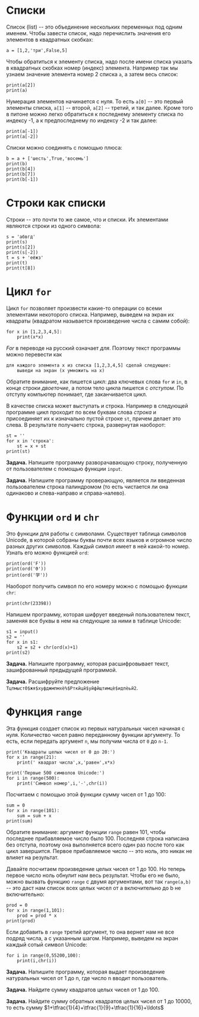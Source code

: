 # Списки

Список (list) -- это объединение нескольких переменных под одним именем. Чтобы завести список, надо перечислить значения его элементов в квадратных скобках:

    a = [1,2,'три',False,5]

Чтобы обратиться к элементу списка, надо после имени списка указать в квадратных скобках номер (индекс) элемента. Например так мы узнаем значение элемента номер 2 списка ```a```, а затем весь список:

    print(a[2])
    print(a)

Нумерация элементов начинается с нуля. То есть ```a[0]``` -- это первый элементы списка, ```a[1]``` -- второй, ```a[2]``` -- третий, и так далее. Кроме того в питоне можно легко обратиться к последнему элементу списка по индексу -1, а к предпоследнему по индексу -2 и так далее:

    print(a[-1])
    print(a[-2])

Списки можно соединять с помощью плюса:

    b = a + ['шесть',True,'восемь']
    print(b)
    print(b[4])
    print(b[7])
    print(b[-1])


# Строки как списки

Строки -- это почти то же самое, что и списки. Их элементами являются строки из одного символа:

    s = 'абвгд'
    print(s)
    print(s[2])
    print(s[-2])
    t = s + 'еёжз'
    print(t)
    print(t[8])


# Цикл ```for```

Цикл ```for``` позволяет произвести какие-то операции со всеми элементами некоторого списка. Например, выведем на экран их квадраты (квадратом называется произведение числа с самим собой):

	for x in [1,2,3,4,5]:
		print(x*x)

*For* в переводе на русский означает *для*. Поэтому текст программы можно перевести как

	для каждого элемента x из списка [1,2,3,4,5] сделай следующее:
		выведи на экран (x умножить на x)

Обратите внимание, как пишется цикл: два ключевых слова ```for``` и ```in```, в конце строки *двоеточие*, а потом тело цикла пишется с *отступом*. По отступу компьютер понимает, где заканчивается цикл.

В качестве списка может выступать и строка. Например в следующей программе цикл проходит по всем буквам слова *строка* и присоединяет их к изначально пустой строке ```st```, причем делает это слева. В результате получаетс строка, развернутая наоборот:

	st = ''
	for x in 'строка':
		st = x + st
	print(st)

**Задача.** Напишите программу разворачавающую строку, полученную от пользователем с помощью функции ```input```.

**Задача.** Напишите программу проверающую, является ли введенная пользователем строка палиндромом (то есть чистается ли она одинаково и слева-направо и справа-налево).


# Функции ```ord``` и ```chr```
 
Это функции для работы с символами. Существует таблица символов Unicode, в которой собраны буквы почти всех языков и огромное число разных других символов. Каждый символ имеет в ней какой-то номер. Узнать его можно функцией ```ord```:

	print(ord('F'))
	print(ord('Ө'))
	print(ord('学'))

Наоборот получить символ по его номеру можно с помощью функции ```chr```:

	print(chr(23398))

Напишем программу, которая шифрует введеный пользователем текст, заменяя все буквы в нем на следующие за ними в таблице Unicode:

	s1 = input()
	s2 = ''
	for x in s1:
		s2 = s2 + chr(ord(x)+1)
	print(s2)

**Задача.** Напишите программу, которая расшифровывает текст, зашифрованный предыдущей программой.

**Задача.** Расшифруйте предложение ```Тцпмыст0$жя$хуфджмпмхѐ%$Рткйцй$уйфйщтимцѐ$идпѐьй2```.


# Функция ```range```

Эта функция создает список из первых натуральных чисел начиная с нуля. Количество чисел равно переданному функции аргументу. То есть, если передать аргумент ```n```, мы получим числа от ```0``` до ```n-1```.

	print('Квадраты целых чисел от 0 до 20:')
	for x in range(21):
		print(' квадрат числа',x,'равен',x*x)

	print('Первые 500 символов Unicode:')
	for i in range(500):
		print('Символ номер',i,'-',chr(i))

Посчитаем с помощью этой функции сумму чисел от 1 до 100:

	sum = 0
	for x in range(101):
		sum = sum + x
	print(sum)

Обратите внимание: аргумент функции ```range``` равен 101, чтобы последнее прибавляемое число было 100. Последняя строка написана без отступа, поэтому она выполняется всего один раз после того как цикл завершится. Первое прибавляемое число -- это ноль, это никак не влияет на результат.

Давайте посчитаем произведение целых чисел от 1 до 100. Но теперь первое число ноль обнулит нам весь результат. Чтобы его не было, можно вызвать функцию ```range``` с двумя аргументами, вот так ```range(a,b)``` -- это даст нам список всех целых чисел от a включительно до b не включительно:

	prod = 0
	for x in range(1,101):
		prod = prod * x
	print(prod)

Если добавить в ```range``` третий аргумент, то она вернет нам не все подряд числа, а с указанным шагом. Например, выведем на экран каждый сотый символ Unicode:

	for i in range(0,55200,100):
		print(i,chr(i))

**Задача.** Напишите программу, которая выдает произведение натуральных чисел от 1 до n, где число n вводит пользователь.

**Задача.** Найдите сумму квадратов целых чисел от 1 до 100.

**Задача.** Найдите сумму обратных квадратов целых чисел от 1 до 10000, то есть сумму $1+\tfrac{1}{4}+\tfrac{1}{9}+\tfrac{1}{16}+\ldots$
